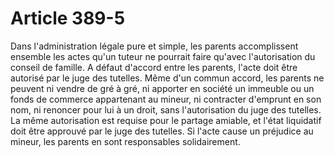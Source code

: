 # Article 389-5

Dans l'administration légale pure et simple, les parents accomplissent ensemble les actes qu'un tuteur ne pourrait faire qu'avec l'autorisation du conseil de famille.   A défaut d'accord entre les parents, l'acte doit être autorisé par le juge des tutelles.   Même d'un commun accord, les parents ne peuvent ni vendre de gré à gré, ni apporter en société un immeuble ou un fonds de commerce appartenant au mineur, ni contracter d'emprunt en son nom, ni renoncer pour lui à un droit, sans l'autorisation du juge des tutelles. La même autorisation est requise pour le partage amiable, et l'état liquidatif doit être approuvé par le juge des tutelles.   Si l'acte cause un préjudice au mineur, les parents en sont responsables solidairement.